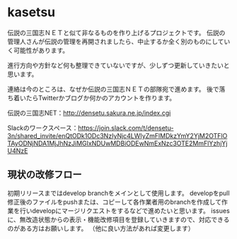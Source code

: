 # kasetsu

伝説の三国志ＮＥＴと似て非なるものを作り上げるプロジェクトです。
伝説の管理人さんが伝説の管理を再開されましたら、中止するか全く別のものにしていく可能性があります。

進行方向や方針など何も整理できていないですが、少しずつ更新していきたいと思います。

連絡は今のところは、なぜか伝説の三国志ＮＥＴの部隊宛で進めます。
後で落ち着いたらTwitterかブログか何かのアカウントを作ります。



伝説の三国志NET：http://densetu.sakura.ne.jp/index.cgi

Slackのワークスペース：https://join.slack.com/t/densetu-3n/shared_invite/enQtODk1ODc3NzIyNjc4LWIyZmFlMDkzYmY2YjM2OTFlOTAyODNjNDA1MjJhNzJiMGIxNDUwMDBiODEwNmExNzc3OTE2MmFlYzhjYjU4NzE


## 現状の改修フロー

初期リリースまではdevelop branchをメインとして使用します。
developをpull修正後のファイルをpushまたは、コピーして各作業者用のbranchを作成して作業を行いdevelopにマージリクエストをするなどで進めたいと思います。
issuesに、無改造状態からの表示・機能改修項目を登録していきますので、対応できるのがある方はお願いします。
（他に良い方法があれば変更します）

